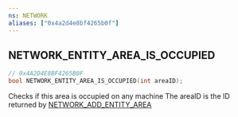 ```yaml
---
ns: NETWORK
aliases: ["0x4a2d4e8bf4265b0f"]
---
```

## NETWORK_ENTITY_AREA_IS_OCCUPIED

```c
// 0x4A2D4E8BF4265B0F
bool NETWORK_ENTITY_AREA_IS_OCCUPIED(int areaID);
```

Checks if this area is occupied on any machine The areaID is the ID returned by [NETWORK_ADD_ENTITY_AREA](#_0x494C8FB299290269)

